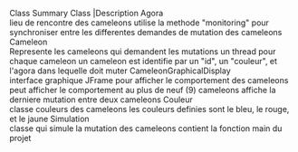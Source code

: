 Class Summary 
Class 	|Description
Agora 	
lieu de rencontre des cameleons utilise la methode "monitoring" pour synchroniser entre les differentes demandes de mutation des cameleons
Cameleon 	
Represente les cameleons qui demandent les mutations un thread pour chaque cameleon un cameleon est identifie par un "id", un "couleur", et l'agora dans lequelle doit muter
CameleonGraphicalDisplay 	
interface graphique JFrame pour afficher le comportement des cameleons peut afficher le comportement au plus de neuf (9) cameleons affiche la derniere mutation entre deux cameleons
Couleur 	
classe couleurs des cameleons les couleurs definies sont le bleu, le rouge, et le jaune
Simulation 	
classe qui simule la mutation des cameleons contient la fonction main du projet
